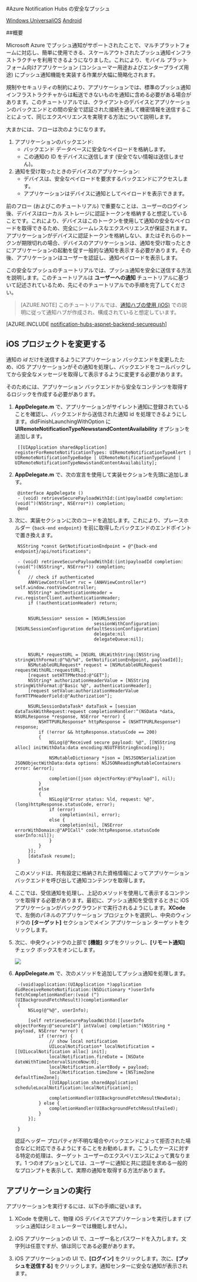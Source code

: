<properties 
	pageTitle="Azure Notification Hubs の安全なプッシュ" 
	description="セキュリティで保護されたプッシュ通知を Azure から iOS アプリに送信する方法について説明します。コード サンプルは Objective-C と C# で記述されています。" 
	documentationCenter="ios" 
	authors="wesmc7777" 
	manager="dwrede" 
	editor="" 
	services="notification-hubs"/>

<tags 
	ms.service="notification-hubs" 
	ms.workload="mobile" 
	ms.tgt_pltfrm="ios" 
	ms.devlang="objective-c" 
	ms.topic="article" 
	ms.date="02/26/2015" 
	ms.author="wesmc"/>

#Azure Notification Hubs の安全なプッシュ

<div class="dev-center-tutorial-selector sublanding">
    	<a href="/documentation/articles/notification-hubs-aspnet-backend-windows-dotnet-secure-push/" title="Windows Universal">Windows Universal</a><a href="/documentation/articles/notification-hubs-aspnet-backend-ios-secure-push/" title="iOS" class="current">iOS</a>
		<a href="/documentation/articles/notification-hubs-aspnet-backend-android-secure-push/" title="Android">Android</a>
</div>

##概要

Microsoft Azure でプッシュ通知がサポートされたことで、マルチプラットフォームに対応し、簡単に使用できる、スケールアウトされたプッシュ通知インフラストラクチャを利用できるようになりました。これにより、モバイル プラットフォーム向けアプリケーション (コンシューマー用途およびエンタープライズ用途) にプッシュ通知機能を実装する作業が大幅に簡略化されます。

規制やセキュリティの制約により、アプリケーションでは、標準のプッシュ通知インフラストラクチャからは転送できないものを通知に含める必要がある場合があります。このチュートリアルでは、クライアントのデバイスとアプリケーションのバックエンドとの間の安全で認証された接続を通して機密情報を送信することによって、同じエクスペリエンスを実現する方法について説明します。

大まかには、フローは次のようになります。

1. アプリケーションのバックエンド:
	- バックエンド データベースに安全なペイロードを格納します。
	- この通知の ID をデバイスに送信します (安全でない情報は送信しません)。
2. 通知を受け取ったときのデバイスのアプリケーション:
	- デバイスは、安全なペイロードを要求するバックエンドにアクセスします。
	- アプリケーションはデバイスに通知としてペイロードを表示できます。

前のフロー (およびこのチュートリアル) で重要なことは、ユーザーのログイン後、デバイスはローカル ストレージに認証トークンを格納すると想定していることです。これにより、デバイスはこのトークンを使用して通知の安全なペイロードを取得できるため、完全にシームレスなエクスペリエンスが保証されます。アプリケーションがデバイスに認証トークンを格納しない、またはそれらのトークンが期限切れの場合、デバイスのアプリケーションは、通知を受け取ったときにアプリケーションの起動を促す一般的な通知を表示する必要があります。その後、アプリケーションはユーザーを認証し、通知ペイロードを表示します。

この安全なプッシュのチュートリアルでは、プッシュ通知を安全に送信する方法を説明します。このチュートリアルは **ユーザーへの通知** チュートリアルに基づいて記述されているため、先にそのチュートリアルでの手順を完了してください。

> [AZURE.NOTE] このチュートリアルでは、[通知ハブの使用 (iOS)](notification-hubs-ios-get-started.md) での説明に従って通知ハブが作成され、構成されていると想定しています。

[AZURE.INCLUDE [notification-hubs-aspnet-backend-securepush](../../includes/notification-hubs-aspnet-backend-securepush.md)]

## iOS プロジェクトを変更する

通知の  *id* だけを送信するようにアプリケーション バックエンドを変更したため、iOS アプリケーションがその通知を処理し、バックエンドをコールバックしてから安全なメッセージを取得して表示するように変更する必要があります。

そのためには、アプリケーション バックエンドから安全なコンテンツを取得するロジックを作成する必要があります。

1. **AppDelegate.m** で、アプリケーションがサイレント通知に登録されていることを確認し、バックエンドから送信された通知 id を処理できるようにします。didFinishLaunchingWithOption に **UIRemoteNotificationTypeNewsstandContentAvailability** オプションを追加します。

		[[UIApplication sharedApplication] registerForRemoteNotificationTypes: UIRemoteNotificationTypeAlert | UIRemoteNotificationTypeBadge | UIRemoteNotificationTypeSound | UIRemoteNotificationTypeNewsstandContentAvailability];

2. **AppDelegate.m** で、次の宣言を使用して実装セクションを先頭に追加します。

		@interface AppDelegate ()
		- (void) retrieveSecurePayloadWithId:(int)payloadId completion: (void(^)(NSString*, NSError*)) completion;
		@end

3. 次に、実装セクションに次のコードを追加します。これにより、プレースホルダー  `{back-end endpoint}` を前に取得したバックエンドのエンドポイントで置き換えます。

		NSString *const GetNotificationEndpoint = @"{back-end endpoint}/api/notifications";

		- (void) retrieveSecurePayloadWithId:(int)payloadId completion: (void(^)(NSString*, NSError*)) completion;
		{
		    // check if authenticated
		    ANHViewController* rvc = (ANHViewController*) self.window.rootViewController;
		    NSString* authenticationHeader = rvc.registerClient.authenticationHeader;
		    if (!authenticationHeader) return;


		    NSURLSession* session = [NSURLSession
		                             sessionWithConfiguration:[NSURLSessionConfiguration defaultSessionConfiguration]
		                             delegate:nil
		                             delegateQueue:nil];


		    NSURL* requestURL = [NSURL URLWithString:[NSString stringWithFormat:@"%@/%d", GetNotificationEndpoint, payloadId]];
		    NSMutableURLRequest* request = [NSMutableURLRequest requestWithURL:requestURL];
		    [request setHTTPMethod:@"GET"];
		    NSString* authorizationHeaderValue = [NSString stringWithFormat:@"Basic %@", authenticationHeader];
		    [request setValue:authorizationHeaderValue forHTTPHeaderField:@"Authorization"];

		    NSURLSessionDataTask* dataTask = [session dataTaskWithRequest:request completionHandler:^(NSData *data, NSURLResponse *response, NSError *error) {
		        NSHTTPURLResponse* httpResponse = (NSHTTPURLResponse*) response;
		        if (!error && httpResponse.statusCode == 200)
		        {
		            NSLog(@"Received secure payload: %@", [[NSString alloc] initWithData:data encoding:NSUTF8StringEncoding]);

		            NSMutableDictionary *json = [NSJSONSerialization JSONObjectWithData:data options: NSJSONReadingMutableContainers error: &error];

		            completion([json objectForKey:@"Payload"], nil);
		        }
		        else
		        {
		            NSLog(@"Error status: %ld, request: %@", (long)httpResponse.statusCode, error);
		            if (error)
		                completion(nil, error);
		            else {
		                completion(nil, [NSError errorWithDomain:@"APICall" code:httpResponse.statusCode userInfo:nil]);
		            }
		        }
		    }];
		    [dataTask resume];
		}

	このメソッドは、共有設定に格納された資格情報によってアプリケーション バックエンドを呼び出して通知コンテンツを取得します。

4. ここでは、受信通知を処理し、上記のメソッドを使用して表示するコンテンツを取得する必要があります。最初に、プッシュ通知を受信するときに iOS アプリケーションがバックグラウンドで実行されるようにします。**XCode** で、左側のパネルのアプリケーション プロジェクトを選択し、中央のウィンドウの **[ターゲット]** セクションでメイン アプリケーション ターゲットをクリックします。

5. 次に、中央ウィンドウの上部で **[機能]** タブをクリックし、**[リモート通知]** チェック ボックスをオンにします。

	![][IOS1]


6. **AppDelegate.m** で、次のメソッドを追加してプッシュ通知を処理します。

		-(void)application:(UIApplication *)application didReceiveRemoteNotification:(NSDictionary *)userInfo fetchCompletionHandler:(void (^)(UIBackgroundFetchResult))completionHandler
		{
		    NSLog(@"%@", userInfo);

		    [self retrieveSecurePayloadWithId:[[userInfo objectForKey:@"secureId"] intValue] completion:^(NSString * payload, NSError *error) {
		        if (!error) {
		            // show local notification
		            UILocalNotification* localNotification = [[UILocalNotification alloc] init];
		            localNotification.fireDate = [NSDate dateWithTimeIntervalSinceNow:0];
		            localNotification.alertBody = payload;
		            localNotification.timeZone = [NSTimeZone defaultTimeZone];
		            [[UIApplication sharedApplication] scheduleLocalNotification:localNotification];

		            completionHandler(UIBackgroundFetchResultNewData);
		        } else {
		            completionHandler(UIBackgroundFetchResultFailed);
		        }
		    }];

		}

	認証ヘッダー プロパティが不明な場合やバックエンドによって拒否された場合などに対応できるようにすることをお勧めします。こうしたケースに対する特定の処理は、ターゲット ユーザーのエクスペリエンスによって異なります。1 つのオプションとしては、ユーザーに通知と共に認証を求める一般的なプロンプトを表示して、実際の通知を取得する方法があります。

## アプリケーションの実行

アプリケーションを実行するには、以下の手順に従います。

1. XCode を使用して、物理 iOS デバイスでアプリケーションを実行します (プッシュ通知はシミュレーターでは機能しません）。

2. iOS アプリケーションの UI で、ユーザー名とパスワードを入力します。文字列は任意ですが、値は同じである必要があります。

3. iOS アプリケーションの UI で、**[ログイン]** をクリックします。次に、**[プッシュを送信する]** をクリックします。通知センターに安全な通知が表示されます。

[IOS1]: ./media/notification-hubs-aspnet-backend-ios-secure-push/secure-push-ios-1.png

<!--HONumber=49--> 